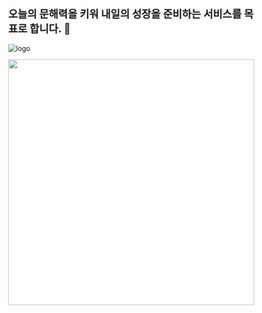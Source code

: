 ## 오늘의 문해력을 키워 내일의 성장을 준비하는 서비스를 목표로 합니다. 👋

![logo](https://github.com/user-attachments/assets/dacabc4e-7b7c-4736-8e77-df7faaa4f83a)

<img width="500" src="https://github.com/user-attachments/assets/dd3ebaba-e5ba-4e5d-943a-aa10de3e75a2">
